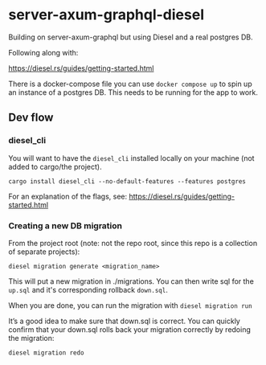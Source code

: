 # server-axum-graphql-diesel

Building on server-axum-graphql but using Diesel and a real postgres DB.

Following along with:

https://diesel.rs/guides/getting-started.html

There is a docker-compose file you can use `docker compose up` to spin up an instance of a postgres DB. This needs to be running for the app to work.

## Dev flow

### diesel_cli

You will want to have the `diesel_cli` installed locally on your machine (not added to cargo/the project).

`cargo install diesel_cli --no-default-features --features postgres`

For an explanation of the flags, see: https://diesel.rs/guides/getting-started.html

### Creating a new DB migration

From the project root (note: not the repo root, since this repo is a collection of separate projects): 

`diesel migration generate <migration_name>`

This will put a new migration in ./migrations. You can then write sql for the `up.sql` and it's corresponding rollback `down.sql`.

When you are done, you can run the migration with `diesel migration run`

It’s a good idea to make sure that down.sql is correct. You can quickly confirm that your down.sql rolls back your migration correctly by redoing the migration:

`diesel migration redo`
